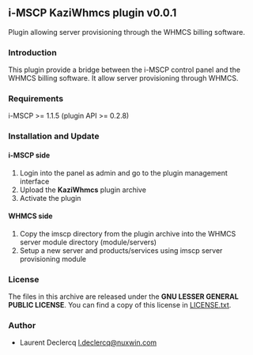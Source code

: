 ## i-MSCP KaziWhmcs plugin v0.0.1

Plugin allowing server provisioning through the WHMCS billing software.

### Introduction

This plugin provide a bridge between the i-MSCP control panel and the WHMCS
billing software. It allow server provisioning through WHMCS.

### Requirements

  i-MSCP >= 1.1.5 (plugin API >= 0.2.8)

### Installation and Update

#### i-MSCP side

1. Login into the panel as admin and go to the plugin management interface
2. Upload the **KaziWhmcs** plugin archive
3. Activate the plugin

#### WHMCS side

1. Copy the imscp directory from the plugin archive into the WHMCS server module directory (module/servers)
2. Setup a new server and products/services using imscp server provisioning module

### License

The files in this archive are released under the **GNU LESSER GENERAL PUBLIC LICENSE**. You can find a copy of this
license in [LICENSE.txt](LICENSE.txt).

### Author

 * Laurent Declercq <l.declercq@nuxwin.com>
